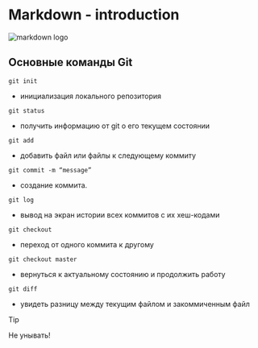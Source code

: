 # Markdown - introduction

![markdown logo](../git/markdown_logo.png)

## Основные команды Git
``` 
git init
```
* инициализация локального репозитория

```
git status
```
* получить информацию от git о его текущем состоянии
```
git add
```
* добавить файл или файлы к следующему коммиту
```
git commit -m “message”
```
* создание коммита.
```
git log
```
* вывод на экран истории всех коммитов с их хеш-кодами
```
git checkout
```
* переход от одного коммита к другому
```
git checkout master
```
* вернуться к актуальному состоянию и продолжить работу
```
git diff
```
* увидеть разницу между текущим файлом и закоммиченным файл

> [!TIP]
> Не унывать!